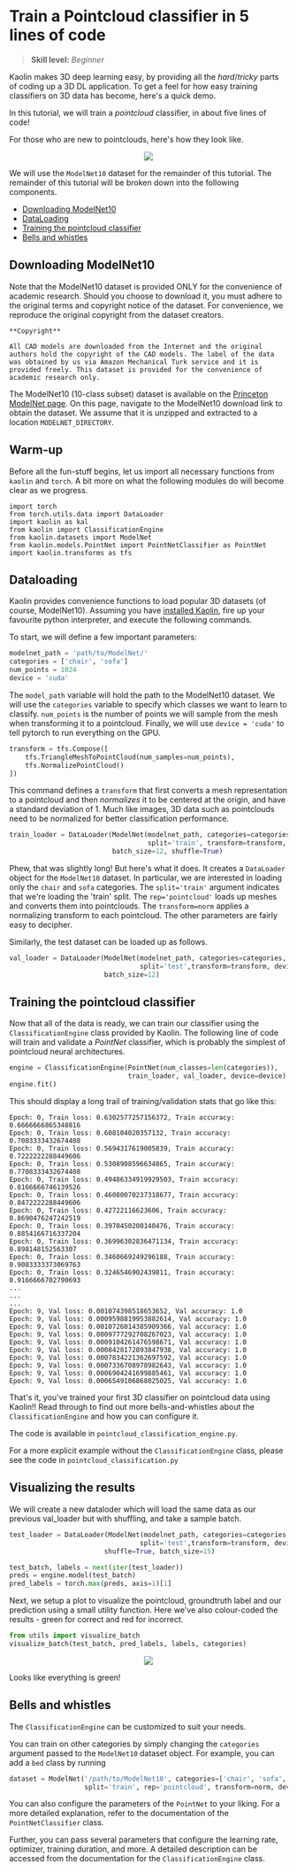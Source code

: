 # Train a Pointcloud classifier in 5 lines of code

> **Skill level:** _Beginner_

Kaolin makes 3D deep learning easy, by providing all the _hard_/_tricky_ parts of coding up a 3D DL application. To get a feel for how easy training classifiers on 3D data has become, here's a quick demo.

In this tutorial, we will train a _pointcloud_ classifier, in about five lines of code!

For those who are new to pointclouds, here's how they look like.

<p align="center">
    <img src="../../assets/airplane_points.png">
</p>

We will use the `ModelNet10` dataset for the remainder of this tutorial. The remainder of this tutorial will be broken down into the following components.

- [Downloading ModelNet10](#downloading-modelnet10)
- [DataLoading](#dataloading)
- [Training the pointcloud classifier](#training-the-pointcloud-classifier)
- [Bells and whistles](#bells-and-whistles)

## Downloading ModelNet10

Note that the ModelNet10 dataset is provided ONLY for the convenience of academic research. Should you choose to download it, you must adhere to the original terms and copyright notice of the dataset. For convenience, we reproduce the original copyright from the dataset creators.

```
**Copyright**

All CAD models are downloaded from the Internet and the original authors hold the copyright of the CAD models. The label of the data was obtained by us via Amazon Mechanical Turk service and it is provided freely. This dataset is provided for the convenience of academic research only.
```

The ModelNet10 (10-class subset) dataset is available on the [Princeton ModelNet page](https://modelnet.cs.princeton.edu/). On this page, navigate to the ModelNet10 download link to obtain the dataset. We assume that it is unzipped and extracted to a location `MODELNET_DIRECTORY`.

## Warm-up

Before all the fun-stuff begins, let us import all necessary functions from `kaolin` and `torch`. A bit more on what the following modules do will become clear as we progress.

```
import torch
from torch.utils.data import DataLoader
import kaolin as kal
from kaolin import ClassificationEngine
from kaolin.datasets import ModelNet
from kaolin.models.PointNet import PointNetClassifier as PointNet
import kaolin.transforms as tfs
```

## Dataloading

Kaolin provides convenience functions to load popular 3D datasets (of course, ModelNet10). Assuming you have [installed Kaolin](../../README.md#installation-and-usage), fire up your favourite python interpreter, and execute the following commands.

To start, we will define a few important parameters:
```python
modelnet_path = 'path/to/ModelNet/'
categories = ['chair', 'sofa']
num_points = 1024
device = 'cuda'
```

The `model_path` variable will hold the path to the ModelNet10 dataset. We will use the `categories` variable to specify which classes we want to learn to classify. `num_points` is the number of points we will sample from the mesh when transforming it to a pointcloud. Finally, we will use `device = 'cuda'` to tell pytorch to run everything on the GPU.

```python
transform = tfs.Compose([
    tfs.TriangleMeshToPointCloud(num_samples=num_points),
    tfs.NormalizePointCloud()
])
```

This command defines a `transform` that first converts a mesh representation to a pointcloud and then _normalizes_ it to be centered at the origin, and have a standard deviation of 1. Much like images, 3D data such as pointclouds need to be normalized for better classification performance.

```python
train_loader = DataLoader(ModelNet(modelnet_path, categories=categories,
                                   split='train', transform=transform, device=device),
                          batch_size=12, shuffle=True)
```

Phew, that was slightly long! But here's what it does. It creates a `DataLoader` object for the `ModelNet10` dataset. In particular, we are interested in loading only the `chair` and `sofa` categories. The `split='train'` argument indicates that we're loading the 'train' split. The `rep='pointcloud'` loads up meshes and converts them into pointclouds. The `transform=norm` applies a normalizing transform to each pointcloud. The other parameters are fairly easy to decipher.

Similarly, the test dataset can be loaded up as follows.

```python
val_loader = DataLoader(ModelNet(modelnet_path, categories=categories,
                                 split='test',transform=transform, device=device),
                        batch_size=12)
```

## Training the pointcloud classifier

Now that all of the data is ready, we can train our classifier using the `ClassificationEngine` class provided by Kaolin. The following line of code will train and validate a _PointNet_ classifier, which is probably the simplest of pointcloud neural architectures.

```python
engine = ClassificationEngine(PointNet(num_classes=len(categories)),
                              train_loader, val_loader, device=device)
engine.fit()
```

This should display a long trail of training/validation stats that go like this:
```
Epoch: 0, Train loss: 0.6302577257156372, Train accuracy: 0.6666666865348816
Epoch: 0, Train loss: 0.608104020357132, Train accuracy: 0.7083333432674408
Epoch: 0, Train loss: 0.5694317619005839, Train accuracy: 0.7222222288449606
Epoch: 0, Train loss: 0.5308908596634865, Train accuracy: 0.7708333432674408
Epoch: 0, Train loss: 0.49486334919929503, Train accuracy: 0.8166666746139526
Epoch: 0, Train loss: 0.46080070237318677, Train accuracy: 0.8472222288449606
Epoch: 0, Train loss: 0.42722116623606, Train accuracy: 0.8690476247242519
Epoch: 0, Train loss: 0.3970450200140476, Train accuracy: 0.8854166716337204
Epoch: 0, Train loss: 0.36996302836471134, Train accuracy: 0.898148152563307
Epoch: 0, Train loss: 0.3460669249296188, Train accuracy: 0.9083333373069763
Epoch: 0, Train loss: 0.3246546902439811, Train accuracy: 0.9166666702790693
...
...
...
Epoch: 9, Val loss: 0.001074398518653652, Val accuracy: 1.0
Epoch: 9, Val loss: 0.0009598819953882614, Val accuracy: 1.0
Epoch: 9, Val loss: 0.0010726014385909366, Val accuracy: 1.0
Epoch: 9, Val loss: 0.0009777292708267023, Val accuracy: 1.0
Epoch: 9, Val loss: 0.0009104261476598671, Val accuracy: 1.0
Epoch: 9, Val loss: 0.0008428172893847938, Val accuracy: 1.0
Epoch: 9, Val loss: 0.0007834221362697592, Val accuracy: 1.0
Epoch: 9, Val loss: 0.0007336708978982643, Val accuracy: 1.0
Epoch: 9, Val loss: 0.0006904241699885461, Val accuracy: 1.0
Epoch: 9, Val loss: 0.0006549106868025025, Val accuracy: 1.0
```

That's it, you've trained your first 3D classifier on pointcloud data using Kaolin!! Read through to find out more bells-and-whistles about the `ClassificationEngine` and how you can configure it.

The code is available in `pointcloud_classification_engine.py`.

For a more explicit example without the `ClassificationEngine` class, please see the code in `pointcloud_classification.py`


## Visualizing the results
We will create a new dataloder which will load the same data as our previous val_loader but with shuffling, and take a sample batch.

```python
test_loader = DataLoader(ModelNet(modelnet_path, categories=categories,
                                 split='test',transform=transform, device=device),
                        shuffle=True, batch_size=15)

test_batch, labels = next(iter(test_loader))
preds = engine.model(test_batch)
pred_labels = torch.max(preds, axis=1)[1]
```

Next, we setup a plot to visualize the pointcloud, groundtruth label and our prediction using a small utility function. Here we've also colour-coded the results - green for correct and red for incorrect.

```python
from utils import visualize_batch
visualize_batch(test_batch, pred_labels, labels, categories)
```

<p align="center">
    <img src="../../assets/classification_vis.png">
</p>
Looks like everything is green!

## Bells and whistles

The `ClassificationEngine` can be customized to suit your needs.

You can train on other categories by simply changing the `categories` argument passed to the `ModelNet10` dataset object. For example, you can add a `bed` class by running
```python
dataset = ModelNet('/path/to/ModelNet10', categories=['chair', 'sofa', 'bed'],
                   split='train', rep='pointcloud', transform=norm, device='cuda:0')
```

You can also configure the parameters of the `PointNet` to your liking. For a more detailed explanation, refer to the documentation of the `PointNetClassifier` class.

Further, you can pass several parameters that configure the learning rate, optimizer, training duration, and more. A detailed description can be accessed from the documentation for the `ClassificationEngine` class.
